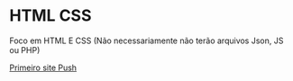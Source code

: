# HTML CSS
 Foco em HTML E CSS (Não necessariamente não terão arquivos Json, JS ou PHP)


<a href = "https://smileymx.github.io/HTML-CSS/renomear/index.html"> Primeiro site Push </a> 